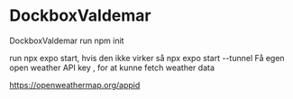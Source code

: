 # DockboxValdemar
DockboxValdemar
run npm init

run npx expo start, hvis den ikke virker så npx expo start --tunnel
Få egen open weather API key , for at kunne fetch weather data


https://openweathermap.org/appid

